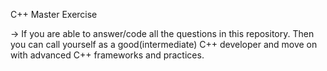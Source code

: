C++ Master Exercise

-> If you are able to answer/code all the questions in this repository.
   Then you can call yourself as a good(intermediate) C++ developer and 
   move on with advanced C++ frameworks and practices.
